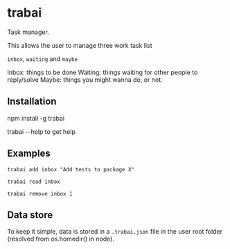 # trabai
Task manager.

This allows the user to manage three work task list

`inbox`, `waiting` and `maybe`

Inbox: things to be done
Waiting: things waiting for other people to reply/solve
Maybe: things you might wanna do, or not.

## Installation

npm install -g trabai

trabai --help to get help


## Examples

`trabai add inbox "Add tests to package X"`

`trabai read inbox`

`trabai remove inbox 1`

## Data store

To keep it simple, data is stored in a `.trabai.json` file in the user root folder (resolved from os.homedir() in node).
